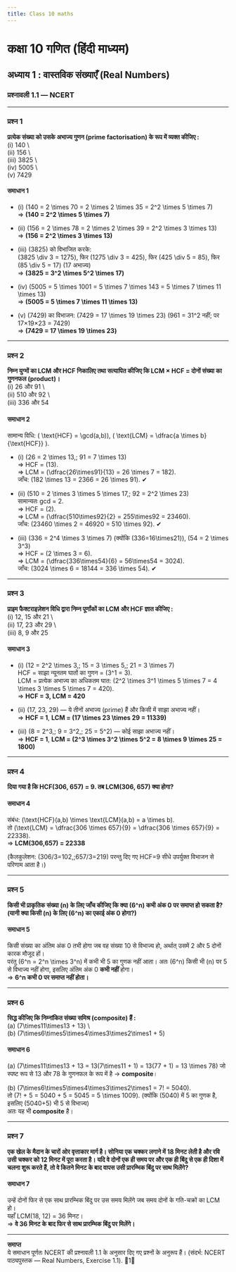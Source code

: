 ```yaml
---
title: Class 10 maths
---
```


# कक्षा 10 गणित (हिंदी माध्यम)  
## अध्याय 1 : वास्तविक संख्याएँ (Real Numbers)  
### प्रश्नावली 1.1 — NCERT

---

### प्रश्न 1  
**प्रत्येक संख्या को उसके अभाज्य गुणन (prime factorisation) के रूप में व्यक्त कीजिए :**  
(i) 140 \  
(ii) 156 \  
(iii) 3825 \  
(iv) 5005 \  
(v) 7429

#### समाधान 1
- (i) \(140 = 2 \times 70 = 2 \times 2 \times 35 = 2^2 \times 5 \times 7\)  
  ⇒ **\(140 = 2^2 \times 5 \times 7\)**

- (ii) \(156 = 2 \times 78 = 2 \times 2 \times 39 = 2^2 \times 3 \times 13\)  
  ⇒ **\(156 = 2^2 \times 3 \times 13\)**

- (iii) \(3825\) को विभाजित करके:  
  \(3825 \div 3 = 1275\), फिर \(1275 \div 3 = 425\), फिर \(425 \div 5 = 85\), फिर \(85 \div 5 = 17\) (17 अभाज्य)  
  ⇒ **\(3825 = 3^2 \times 5^2 \times 17\)**

- (iv) \(5005 = 5 \times 1001 = 5 \times 7 \times 143 = 5 \times 7 \times 11 \times 13\)  
  ⇒ **\(5005 = 5 \times 7 \times 11 \times 13\)**

- (v) \(7429\) का विभाजन: \(7429 = 17 \times 19 \times 23\) (961 = 31^2 नहीं; पर 17×19×23 = 7429)  
  ⇒ **\(7429 = 17 \times 19 \times 23\)**

---

### प्रश्न 2  
**निम्न युग्मों का LCM और HCF निकालिए तथा सत्यापित कीजिए कि LCM × HCF = दोनों संख्या का गुणनफल (product)।**  
(i) 26 और 91 \  
(ii) 510 और 92 \  
(iii) 336 और 54

#### समाधान 2
सामान्य विधि: \( \text{HCF} = \gcd(a,b)\), \( \text{LCM} = \dfrac{a \times b}{\text{HCF}} \).

- (i) \(26 = 2 \times 13,\; 91 = 7 \times 13\)  
  ⇒ HCF = \(13\).  
  ⇒ LCM = \(\dfrac{26\times91}{13} = 26 \times 7 = 182\).  
  जाँच: \(182 \times 13 = 2366 = 26 \times 91\). ✔

- (ii) \(510 = 2 \times 3 \times 5 \times 17,\; 92 = 2^2 \times 23\)  
  सामान्यतः gcd = 2.  
  ⇒ HCF = \(2\).  
  ⇒ LCM = \(\dfrac{510\times92}{2} = 255\times92 = 23460\).  
  जाँच: \(23460 \times 2 = 46920 = 510 \times 92\). ✔

- (iii) \(336 = 2^4 \times 3 \times 7\) (क्योंकि \(336=16\times21\)), \(54 = 2 \times 3^3\)  
  ⇒ HCF = \(2 \times 3 = 6\).  
  ⇒ LCM = \(\dfrac{336\times54}{6} = 56\times54 = 3024\).  
  जाँच: \(3024 \times 6 = 18144 = 336 \times 54\). ✔

---

### प्रश्न 3  
**प्राइम फैक्टराइज़ेशन विधि द्वारा निम्न पूर्णांकों का LCM और HCF ज्ञात कीजिए :**  
(i) 12, 15 और 21 \  
(ii) 17, 23 और 29 \  
(iii) 8, 9 और 25

#### समाधान 3
- (i) \(12 = 2^2 \times 3,\; 15 = 3 \times 5,\; 21 = 3 \times 7\)  
  HCF = साझा न्यूनतम घातों का गुणन = \(3^1 = 3\).  
  LCM = प्रत्येक अभाज्य का अधिकतम घात: \(2^2 \times 3^1 \times 5 \times 7 = 4 \times 3 \times 5 \times 7 = 420\).  
  ⇒ **HCF = 3, LCM = 420**

- (ii) \(17, 23, 29\) — ये तीनों अभाज्य (prime) हैं और किसी में साझा अभाज्य नहीं।  
  ⇒ **HCF = 1**, **LCM = \(17 \times 23 \times 29 = 11339\)**

- (iii) \(8 = 2^3,\; 9 = 3^2,\; 25 = 5^2\) — कोई साझा अभाज्य नहीं।  
  ⇒ **HCF = 1**, **LCM = \(2^3 \times 3^2 \times 5^2 = 8 \times 9 \times 25 = 1800\)**

---

### प्रश्न 4  
**दिया गया है कि HCF(306, 657) = 9. तब LCM(306, 657) क्या होगा?**

#### समाधान 4
संबंध: \(\text{HCF}(a,b) \times \text{LCM}(a,b) = a \times b\).  
तो \(\text{LCM} = \dfrac{306 \times 657}{9} = \dfrac{306 \times 657}{9} = 22338\).  
⇒ **LCM(306,657) = 22338**

(कैलकुलेशन: \(306/3=102,\;657/3=219\) परन्तु दिए गए HCF=9 सीधे उपर्युक्त विभाजन से परिणाम आता है।)

---

### प्रश्न 5  
**किसी भी प्राकृतिक संख्या \(n\) के लिए जाँच कीजिए कि क्या \(6^n\) कभी अंक 0 पर समाप्त हो सकता है? (यानी क्या किसी \(n\) के लिए \(6^n\) का एकाई अंक 0 होगा?)**

#### समाधान 5
किसी संख्या का अंतिम अंक 0 तभी होगा जब वह संख्या 10 से विभाज्य हो, अर्थात् उसमें 2 और 5 दोनों कारक मौजूद हों।  
परंतु \(6^n = 2^n \times 3^n\) में कभी भी 5 का गुणक नहीं आता। अतः \(6^n\) किसी भी \(n\) पर 5 से विभाज्य नहीं होगा, इसलिए अंतिम अंक 0 **कभी नहीं** होगा।  
⇒ **6^n कभी 0 पर समाप्त नहीं होता।**

---

### प्रश्न 6  
**सिद्ध कीजिए कि निम्नांकित संख्या समिश्र (composite) हैं :**  
(a) \(7\times11\times13 + 13\) \  
(b) \(7\times6\times5\times4\times3\times2\times1 + 5\)

#### समाधान 6
(a) \(7\times11\times13 + 13 = 13(7\times11 + 1) = 13(77 + 1) = 13 \times 78\) जो स्पष्ट रूप से 13 और 78 के गुणनफल के रूप में है → **composite**।  

(b) \(7\times6\times5\times4\times3\times2\times1 = 7! = 5040\).  
तो \(7! + 5 = 5040 + 5 = 5045 = 5 \times 1009\). (क्योंकि \(5040\) में 5 का गुणक है, इसलिए \(5040+5\) भी 5 से विभाज्य)  
अतः यह भी **composite** है।

---

### प्रश्न 7  
**एक खेल के मैदान के चारों ओर वृत्ताकार मार्ग है। सोनिया एक चक्कर लगाने में 18 मिनट लेती है और रवि उसी चक्कर को 12 मिनट में पूरा करता है। यदि वे दोनों एक ही समय पर और एक ही बिंदु से एक ही दिशा में चलना शुरू करते हैं, तो वे कितने मिनट के बाद वापस उसी प्रारम्भिक बिंदु पर साथ मिलेंगे?**

#### समाधान 7
उन्हें दोनों फिर से एक साथ प्रारम्भिक बिंदु पर उस समय मिलेंगे जब समय दोनों के गति-चक्रों का LCM हो।  
यहाँ LCM(18, 12) = 36 मिनट।  
⇒ **वे 36 मिनट के बाद फिर से साथ प्रारम्भिक बिंदु पर मिलेंगे।**

---

**समाप्त**  
ये समाधान पूर्णतः NCERT की प्रश्नावली 1.1 के अनुसार दिए गए प्रश्नों के अनुरूप हैं। (संदर्भ: NCERT पाठ्यपुस्तक — Real Numbers, Exercise 1.1). 1
